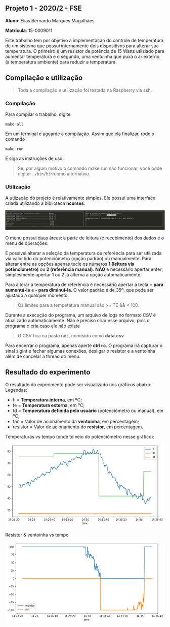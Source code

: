 ## Projeto 1 - 2020/2 - FSE

__Aluno__: Elias Bernardo Marques Magalhães

__Matrícula__: 15-0009011

Este trabalho tem por objetivo a implementação do controle de temperatura de um sistema que possui internamente dois dispositivos para alterar sua temperatura. O primeiro é um resistor de potência de 15 Watts utilziado para aumentar temperatura e o segundo, uma ventoinha que puxa o ar externo (à temperatura ambiente) para reduzir a temperatura.

## Compilação e utilização

> Toda a compilação e utilização foi testada na Raspberry via ssh.

### Compilação

Para compilar o trabalho, digite 

    make all

Em um terminal e aguarde a compilação. Assim que ela finalizar, rode o comando

    make run

E siga as instruções de uso.
> Se, por algum motivo o comando make run não funcionar, você pode digitar `./bin/bin` como alternativa.

### Utilização

A utiização do projeto é relativamente simples. Ele possui uma interface criada utilizando a biblioteca __ncurses__:

![](./assets/menu.jpg)

O menu possui duas áreas: a parte de leitura (e recebimento) dos dados e o menu de operações. 

É possível alterar a seleção da temperatura de referência para ser utilizada via valor lido do potenciômetro (opção padrão) ou manualmente. Para alterar entre as opções apenas tecle os números __1 (leitura via potênciometro)__ ou __2 (referência manual)__. __NÃO__ é necessário apertar enter; simplesmente apertar 1 ou 2 já alterna a opção automaticamente.

Para alterar a temperatura de referência é necessário apertar a tecla __+ para aumentá-la__ e __- para diminuí-la__. O valor padrão é de 35º, que pode ser ajustado a qualquer momento. 

> Os limites para a tempetatura manual são >= TE && < 100.

Durante a execução do programa, um arquivo de logs no formato CSV é atualizado automaticamente. Não é preciso criar esse arquivo, pois o programa o cria caso ele não exista 

> O CSV fica na pasta raiz, nomeado como __data.csv__

Para encerrar o programa, apenas aperte __ctrl+c__. O programa irá capturar o sinal sigint e fechar algumas conexões, desligar o resistor e a ventoínha além de cancelar a thread do menu.

## Resultado do experimento

O resultado do experimento pode ser visualizado nos gráficos abaixo:
Legendas: 

- ti = __Temperatura interna__, em ºC;
- te = __Temperatura externa__, em ºC;
- td = __Temperatura definida pelo usuário__ (potenciômetro ou manual), em ºC;
- fan = Valor de acionamento da __ventoínha__, em percentagem;
- resistor = Valor de acionamento do __resistor__, em percentagem.

Temperaturas vs tempo (onde td veio do potenciômetro nesse gráfico):

![](./assets/temp.png)

Resistor & ventoínha vs tempo

![](./assets/resis.png)

